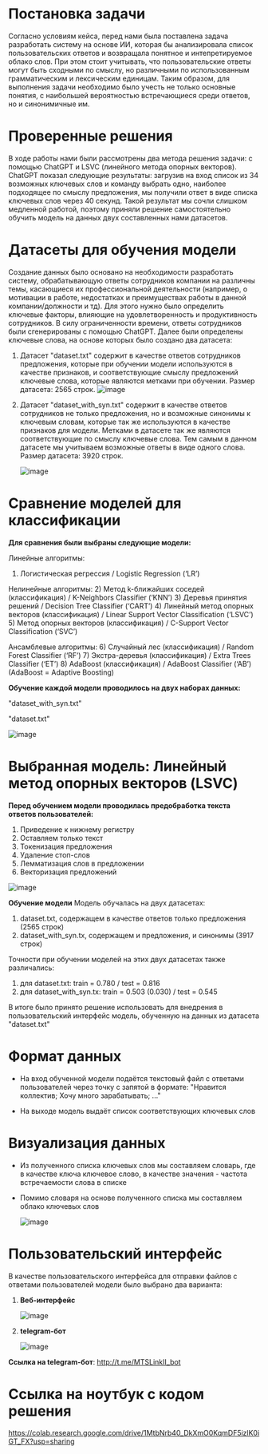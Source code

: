 # Постановка задачи

Согласно условиям кейса, перед нами была поставлена задача разработать систему на основе ИИ, которая бы анализировала список пользовательских ответов и возвращала понятное и интепретируемое облако слов. При этом стоит учитывать, что пользовательские ответы могут быть сходными по смыслу, но различными по использованным грамматическим и лексическим единицам. Таким образом, для выполнения задачи необходимо было учесть не только основные понятия, с наибольшей вероятностью встречающиеся среди ответов, но и синонимичные им.

# Проверенные решения 

В ходе работы нами были рассмотрены два метода решения задачи: с помощью ChatGPT и LSVC (линейного метода опорных векторов). ChatGPT показал следующие результаты: загрузив на вход список из 34 возможных ключевых слов и команду выбрать одно, наиболее подходящее по смыслу предложения, мы получили ответ в виде списка ключевых слов через 40 секунд. Такой результат мы сочли слишком медленной работой, поэтому приняли решение самостоятельно обучить модель на данных двух составленных нами датасетов.

# Датасеты для обучения модели

  Создание данных было основано на необходимости разработать систему, обрабатывающую ответы сотрудников компании на различны темы, касающиеся их профессиональной деятельности (например, о мотивации в работе, недостатках и преимуществах работы в данной компании/должности и тд). Для этого нужно было определить ключевые факторы, влияющие на удовлетворенность и продуктивность сотрудников. В силу ограниченности времени, ответы сотрудников были сгенерированы с помощью СhatGPT. Далее были определены ключевые слова, на основе которых было создано два датасета: 
  1) Датасет "dataset.txt" содержит в качестве ответов сотрудников предложения, которые при обучении модели используются в качестве признаков, и соответствующие смыслу предложений ключевые слова, которые являются метками при обучении. Размер датасета: 2565 строк.
     ![image](https://github.com/user-attachments/assets/eaf627df-e373-4831-84fa-fa2ca69087ed)

  3) Датасет "dataset_with_syn.txt" содержит в качестве ответов сотрудников не только предложения, но и возможные синонимы к ключевым словам, которые так же используются в качестве признаков для модели. Метками в датасете так же являются соответствующие по смыслу ключевые слова. Тем самым в данном датасете мы учитываем возможные ответы в виде одного слова. Размер датасета: 3920 строк.
     
     ![image](https://github.com/user-attachments/assets/b2314145-055c-46fc-8c98-a8b5a687c29a)

# Сравнение моделей для классификации

**Для сравнения были выбраны следующие модели:**

Линейные алгоритмы:
1) Логистическая регрессия / Logistic Regression (‘LR’)

Нелинейные алгоритмы:
2) Метод k-ближайших соседей (классификация) / K-Neighbors Classifier (‘KNN’)
3) Деревья принятия решений / Decision Tree Classifier (‘CART’)
4) Линейный метод опорных векторов (классификация) / Linear Support Vector Classification (‘LSVC’)
5) Метод опорных векторов (классификация) / C-Support Vector Classification (‘SVC’)

Ансамблевые алгоритмы:
6) Случайный лес (классификация) / Random Forest Classifier (‘RF’)
7) Экстра-деревья (классификация) / Extra Trees Classifier (‘ET’)
8) AdaBoost (классификация) / AdaBoost Classifier (‘AB’) (AdaBoost = Adaptive Boosting)

**Обучение каждой модели проводилось на двух наборах данных:**

"dataset_with_syn.txt"



"dataset.txt"

![image](https://github.com/user-attachments/assets/6d8915d9-a5b9-4813-88f1-5a97fb763bdc)


# Выбранная модель: Линейный метод опорных векторов (LSVC)
**Перед обучением модели проводилась предобработка текста ответов пользователей:**
1) Приведение к нижнему регистру
2) Оставляем только текст
3) Токенизация предложения
4) Удаление стоп-слов
5) Лемматизация слов в предложении
6) Векторизация предложений
   
![image](https://github.com/user-attachments/assets/f5356759-f488-46b8-82fd-155b0271872b)

**Обучение модели**
Модель обучалась на двух датасетах: 
1) dataset.txt, содержащем в качестве ответов только предложения (2565 строк)
2) dataset_with_syn.tx, содержащем и предложения, и синонимы (3917 строк)
   
Точности при обучении моделей на этих двух датасетах также различались:
1) для dataset.txt: train = 0.780 / test = 0.816
2) для dataset_with_syn.tx: train = 0.503 (0.030) / test = 0.545

В итоге было принято решение использовать для внедрения в пользовательский интерфейс модель, обученную на данных из датасета "dataset.txt"

# Формат данных

- На вход обученной модели подаётся текстовый файл с ответами пользователей через точку с запятой в формате:
"Нравится коллектив; Хочу много зарабатывать; ..."

- На выходе модель выдаёт список соответствующих ключевых слов

# Визуализация данных

- Из полученного списка ключевых слов мы составляем словарь, где в качестве ключа ключевое слово, в качестве значения - частота встречаемости слова в списке
- Помимо словаря на основе полученного списка мы составляем облако ключевых слов
  
  ![image](https://github.com/user-attachments/assets/d50e1b89-0b81-454b-8bf0-c5724128f307)

# Пользовательский интерфейс

В качестве пользовательского интерфейса для отправки файлов с ответами пользователей модели было выбрано два варианта:
1) **Веб-интерфейс**
   
   ![image](https://github.com/user-attachments/assets/9ec5fba7-7afa-49a0-b23b-6477ea9b7f20)

3) **telegram-бот**
   
   ![image](https://github.com/user-attachments/assets/22090443-1e0e-476a-a3a5-bc22288945dd)
   
**Ссылка на telegram-бот**: http://t.me/MTSLinkII_bot

# Ссылка на ноутбук с кодом решения
https://colab.research.google.com/drive/1MtbNrb40_DkXmO0KqmDF5izlK0iGT_FX?usp=sharing

